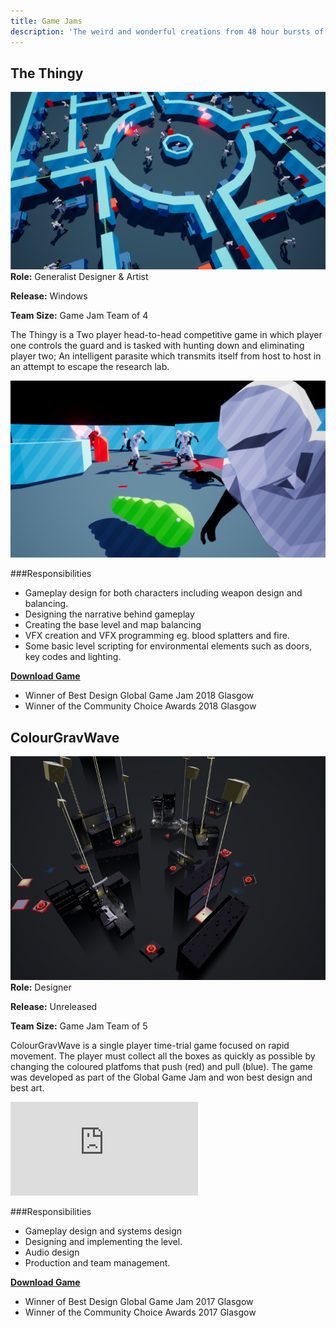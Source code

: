 ```yaml
---
title: Game Jams 
description: 'The weird and wonderful creations from 48 hour bursts of game development'
---
```


## The Thingy
![The Thingy](./O9kZQq.png)
**Role:** Generalist Designer & Artist

**Release:** Windows​

**Team Size:** Game Jam Team of 4

The Thingy is a Two player head-to-head competitive game in which player one controls the guard and is tasked with hunting down and eliminating player two; An intelligent parasite which transmits itself from host to host in an attempt to escape the research lab.

![The Thingy](./XTIt_N.png)

###Responsibilities

- Gameplay design for both characters including weapon design and balancing.
- Designing the narrative behind gameplay
- Creating the base level and map balancing
- VFX creation and VFX programming eg. blood splatters and fire.
- Some basic level scripting for environmental elements such as doors, key codes and lighting.

 **[Download Game](https://hexterion.itch.io/the-thingy-)** 

- Winner of Best Design Global Game Jam 2018 Glasgow 
- Winner of the Community Choice Awards 2018 Glasgow

## ColourGravWave
![ColourGravWave](./ColourGravWave.png)
**Role:** Designer

**Release:** Unreleased

**Team Size:** Game Jam Team of 5

ColourGravWave is a single player time-trial game focused on rapid movement. The player must collect all the boxes as quickly as possible by changing the coloured platfoms that push (red) and pull (blue). The game was developed as part of the Global Game Jam and won best design and best art.

 <div class="auto-resizable-iframe">
   <div>
    <iframe frameborder="0" allowfullscreen="" src="https://www.youtube.com/embed/T6pKSMEk_Nc?autoplay=1&mute=1" title="ColourGravWave Demo" allow="accelerometer; autoplay; clipboard-write; encrypted-media; gyroscope; picture-in-picture" ></iframe>
  </div>
</div>

###Responsibilities

- Gameplay design and systems design
- Designing and implementing the level.
- Audio design
- Production and team management.

 **[Download Game](http://globalgamejam.org/2017/games/grav-colour-wave)** 

- Winner of Best Design Global Game Jam 2017 Glasgow 
- Winner of the Community Choice Awards 2017 Glasgow